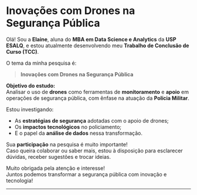 #  Inovações com Drones na Segurança Pública

 Olá! Sou a **Elaine**, aluna do **MBA em Data Science e Analytics** da **USP ESALQ**, e estou atualmente desenvolvendo meu **Trabalho de Conclusão de Curso (TCC)**.

 O tema da minha pesquisa é:

> **Inovações com Drones na Segurança Pública**

 **Objetivo do estudo:**  
Analisar o uso de **drones** como ferramentas de **monitoramento** e **apoio** em operações de segurança pública, com ênfase na atuação da **Polícia Militar**.

 Estou investigando:
- As **estratégias de segurança** adotadas com o apoio de drones;
- Os **impactos tecnológicos** no policiamento;
- E o papel da **análise de dados** nessa transformação.

 Sua **participação** na pesquisa é muito importante!  
Caso queira colaborar ou saber mais, estou à disposição para esclarecer dúvidas, receber sugestões e trocar ideias.


 Muito obrigada pela atenção e interesse!  
Juntos podemos transformar a segurança pública com inovação e tecnologia! 

---

